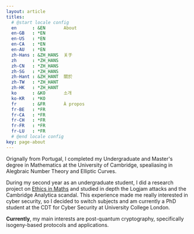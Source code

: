 ```yaml
---
layout: article
titles:
  # @start locale config
  en      : &EN       About
  en-GB   : *EN
  en-US   : *EN
  en-CA   : *EN
  en-AU   : *EN
  zh-Hans : &ZH_HANS  关于
  zh      : *ZH_HANS
  zh-CN   : *ZH_HANS
  zh-SG   : *ZH_HANS
  zh-Hant : &ZH_HANT  關於
  zh-TW   : *ZH_HANT
  zh-HK   : *ZH_HANT
  ko      : &KO       소개
  ko-KR   : *KO
  fr      : &FR       À propos
  fr-BE   : *FR
  fr-CA   : *FR
  fr-CH   : *FR
  fr-FR   : *FR
  fr-LU   : *FR
  # @end locale config
key: page-about
---
```


Orignally from Portugal, I completed my Undergraduate and Master's degree in Mathematics at the University of Cambridge, spealiasing in Alegbraic Number Theory and Elliptic Curves. 

During my second year as an undergraduate student, I did a research project on [Ethics in Maths](https://www.ethics.maths.cam.ac.uk/) and studied in depth the Logjam attacks and the Cambridge Analytica scandal. This experience made me really interested in cyber security, so I decided to switch subjects and am currently a PhD student at the CDT for Cyber Security at University College London. 

**Currently**, my main interests are post-quantum cryptography, specifically isogeny-based protocols and applications. 

